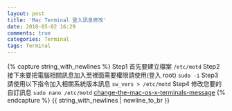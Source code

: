 ```yaml
---
layout: post
title: 'Mac Terminal 登入訊息修改'
date: 2018-05-02 16:29
comments: true
categories: Terminal
tags: Terminal
---
```

{% capture string_with_newlines %}
Step1 首先要建立檔案
`/etc/motd`
Step2 接下來要把電腦相關訊息加入至裡面需要權限請使用(登入 root)
`sudo -i`
Step3 請使用以下指令加入相關系統版本訊息
`sw_vers > /etc/motd`
Step4 修改您要的自訂訊息
`sudo nano /etc/motd`
[change-the-mac-os-x-terminals-message](http://osxdaily.com/2007/01/30/change-the-mac-os-x-terminals-message-of-the-day/)
{% endcapture %}
{{ string_with_newlines | newline_to_br }}